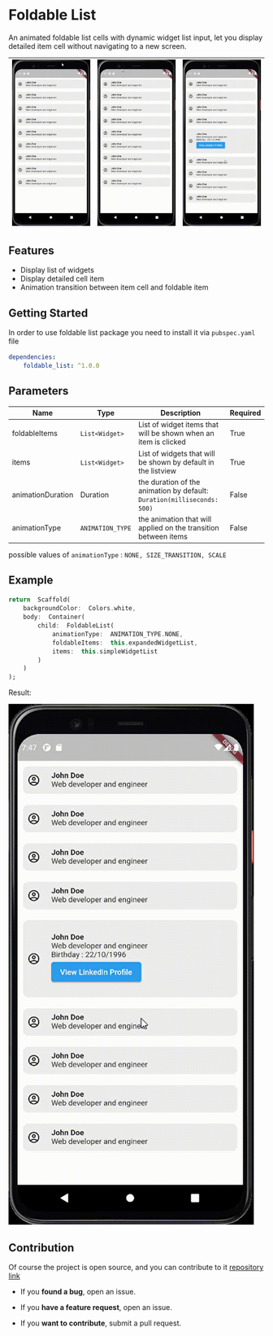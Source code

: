 
#  Foldable List

  

An animated foldable list cells with dynamic widget list input, let you display detailed item cell without navigating to a new screen.

| ![enter image description here](https://github.com/koukibadr/Foldable-List/blob/main/example/foldable_list_scale_animation.gif?raw=true) | ![foldable_list_slide_animation.gif](https://github.com/koukibadr/Foldable-List/blob/main/example/foldable_list_slide_animation.gif?raw=true) | ![foldable_list_without_animation.gif](https://github.com/koukibadr/Foldable-List/blob/main/example/foldable_list_without_animation.gif?raw=true) |
|--|--|--|

##  Features

- Display list of widgets
- Display detailed cell item
- Animation transition between item cell and foldable item

##  Getting Started

In order to use foldable list package you need to install it via `pubspec.yaml` file
```yaml
dependencies:
	foldable_list: ^1.0.0
```

##  Parameters

| **Name** | **Type** | **Description** | **Required** |
|--|--|--|--|
| foldableItems | `List<Widget>` | List of widget items that will be shown when an item is clicked | True |
| items| `List<Widget>` | List of widgets that will be shown by default in the listview | True |
| animationDuration| Duration | the duration of the animation by default: `Duration(milliseconds:  500)` | False |
| animationType| `ANIMATION_TYPE` | the animation that will applied on the transition between items | False |

possible values of `animationType` : `NONE, SIZE_TRANSITION, SCALE`


##  Example

```dart
return  Scaffold(
	backgroundColor:  Colors.white,
	body:  Container(
		child:  FoldableList(
			animationType:  ANIMATION_TYPE.NONE,
			foldableItems:  this.expandedWidgetList,
			items:  this.simpleWidgetList
		)
	)
);
```
Result:

![foldable_list_without_animation.gif](https://github.com/koukibadr/Foldable-List/blob/main/example/foldable_list_without_animation.gif?raw=true)

##  Contribution

Of course the project is open source, and you can contribute to it [repository link](https://github.com/koukibadr/Foldable-List)

- If you **found a bug**, open an issue.

- If you **have a feature request**, open an issue.

- If you **want to contribute**, submit a pull request.